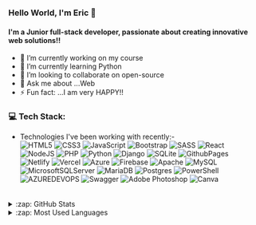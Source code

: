 ### Hello World, I'm Eric 👋

<!-- <img align="right" alt="GIF" src="https://user-images.githubusercontent.com/74038190/229223263-cf2e4b07-2615-4f87-9c38-e37600f8381a.gif?raw=true" width="300" height="400" /> -->

#### I'm a Junior full-stack developer, passionate about creating innovative web solutions!!

- 🔭 I’m currently working on my course
- 🌱 I’m currently learning Python
- 👯 I’m looking to collaborate on open-source
- 💬 Ask me about ...Web
- ⚡ Fun fact: ...I am very HAPPY!!
<!-- - 📫 How to reach me: ... [Instagram](https://www.instagram.com/nzyok.a/) -->
<!-- - 🤔 I’m looking for help with Flutter -->


### 💻 Tech Stack:
  - Technologies I've been working with recently:- <br/>
![HTML5](https://img.shields.io/badge/html5-%23E34F26.svg?style=plastic&logo=html5&logoColor=white) 
![CSS3](https://img.shields.io/badge/css3-%231572B6.svg?style=plastic&logo=css3&logoColor=white) 
![JavaScript](https://img.shields.io/badge/javascript-%23323330.svg?style=plastic&logo=javascript&logoColor=%23F7DF1E) 
![Bootstrap](https://img.shields.io/badge/bootstrap-%238511FA.svg?style=plastic&logo=bootstrap&logoColor=white) 
![SASS](https://img.shields.io/badge/SASS-hotpink.svg?style=plastic&logo=SASS&logoColor=white) 
![React](https://img.shields.io/badge/react-%2320232a.svg?style=plastic&logo=react&logoColor=%2361DAFB)
![NodeJS](https://img.shields.io/badge/node.js-6DA55F?style=plastic&logo=node.js&logoColor=white)
![PHP](https://img.shields.io/badge/php-%23777BB4.svg?style=plastic&logo=php&logoColor=white) 
![Python](https://img.shields.io/badge/python-3670A0?style=plastic&logo=python&logoColor=ffdd54) 
![Django](https://img.shields.io/badge/django-%23092E20.svg?style=plastic&logo=django&logoColor=white) 
![SQLite](https://img.shields.io/badge/sqlite-%2307405e.svg?style=plastic&logo=sqlite&logoColor=white) 
![GithubPages](https://img.shields.io/badge/github%20pages-121013?style=plastic&logo=github&logoColor=white)
![Netlify](https://img.shields.io/badge/netlify-%23000000.svg?style=plastic&logo=netlify&logoColor=#00C7B7) 
![Vercel](https://img.shields.io/badge/vercel-%23000000.svg?style=plastic&logo=vercel&logoColor=white) 
![Azure](https://img.shields.io/badge/azure-%230072C6.svg?style=plastic&logo=microsoftazure&logoColor=white) 
![Firebase](https://img.shields.io/badge/Firebase-039BE5?style=plastic&logo=Firebase&logoColor=white) 
![Apache](https://img.shields.io/badge/apache-%23D42029.svg?style=plastic&logo=apache&logoColor=white)
![MySQL](https://img.shields.io/badge/mysql-%2300000f.svg?style=plastic&logo=mysql&logoColor=white) 
![MicrosoftSQLServer](https://img.shields.io/badge/Microsoft%20SQL%20Server-CC2927?style=plastic&logo=microsoft%20sql%20server&logoColor=white) 
![MariaDB](https://img.shields.io/badge/MariaDB-003545?style=plastic&logo=mariadb&logoColor=white)
![Postgres](https://img.shields.io/badge/postgres-%23316192.svg?style=plastic&logo=postgresql&logoColor=white) 
![PowerShell](https://img.shields.io/badge/PowerShell-%235391FE.svg?style=plastic&logo=powershell&logoColor=white) 
![AZUREDEVOPS](https://img.shields.io/badge/azuredevops-0078D7.svg?style=plastic&logo=azuredevops&logoColor=white&color=%230078D7) 
![Swagger](https://img.shields.io/badge/-Swagger-%23Clojure?style=plastic&logo=swagger&logoColor=white)
![Adobe Photoshop](https://img.shields.io/badge/adobe%20photoshop-%2331A8FF.svg?style=plastic&logo=adobe%20photoshop&logoColor=white) 
![Canva](https://img.shields.io/badge/Canva-%2300C4CC.svg?style=plastic&logo=Canva&logoColor=white) 

######

<details>
  <summary>:zap: GitHub Stats</summary>

![](https://github-readme-stats.vercel.app/api?username=nzyoka10&theme=radical&hide_border=true&include_all_commits=false&count_private=false)<br/>
<!-- ![](https://github-readme-streak-stats.herokuapp.com/?user=nzyoka10&theme=radical&hide_border=true) -->

</details>

<details>
  <summary>:zap: Most Used Languages</summary>

![](https://github-readme-stats.vercel.app/api/top-langs/?username=nzyoka10&theme=radical&hide_border=true&include_all_commits=false&count_private=false&layout=compact)

</details>

[website]: https://nzyoka-developer.com/
[YouTube]: https://www.youtube.com/watch?v=rWMuEIcdJP4&ab_channel=Codecademy
[instagram]: https://www.instagram.com/_byte.bard__
[linkedin]: https://linkedin.com/in/eric-nzyoka

